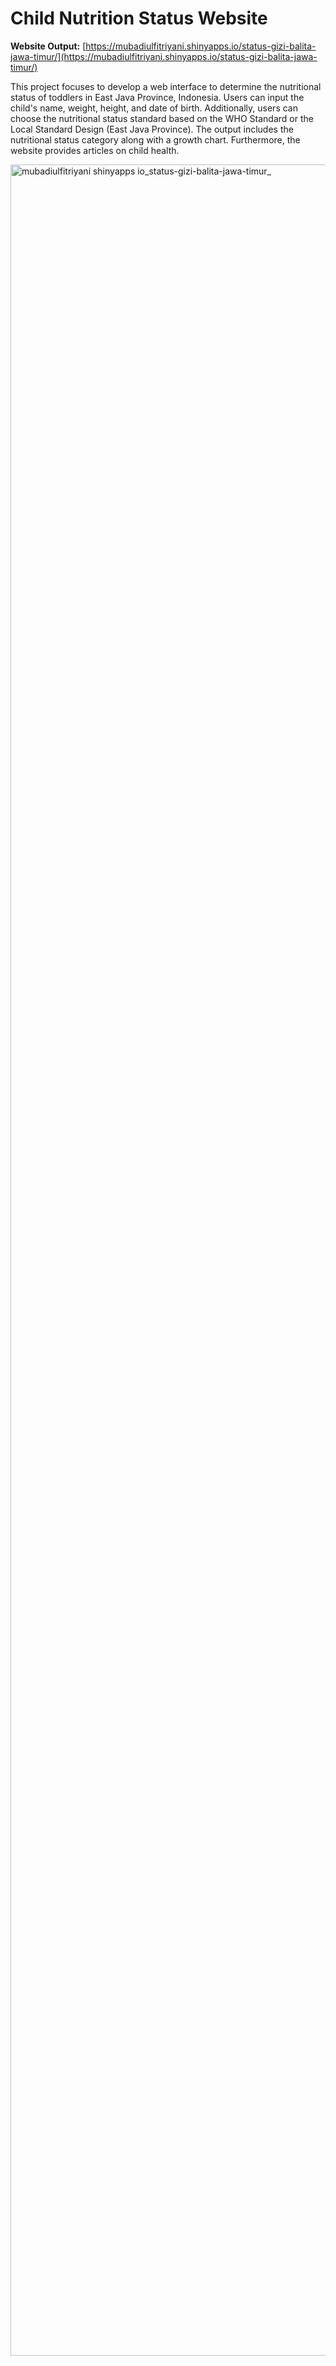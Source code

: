 # **Child Nutrition Status Website**

**Website Output:** [https://mubadiulfitriyani.shinyapps.io/status-gizi-balita-jawa-timur/](https://mubadiulfitriyani.shinyapps.io/status-gizi-balita-jawa-timur/)

This project focuses to develop a web interface to determine the nutritional status of toddlers in East Java Province, Indonesia. Users can input the child's name, weight, height, and date of birth. Additionally, users can choose the nutritional status standard based on the WHO Standard or the Local Standard Design (East Java Province). The output includes the nutritional status category along with a growth chart. Furthermore, the website provides articles on child health.

<img width="2150" height="3506" alt="mubadiulfitriyani shinyapps io_status-gizi-balita-jawa-timur_" src="https://github.com/user-attachments/assets/e62f467d-0fd3-489d-a69a-c46ce7152f86" />


